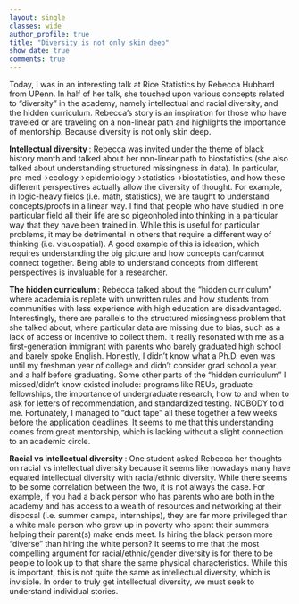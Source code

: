 ```yaml
---
layout: single
classes: wide
author_profile: true
title: "Diversity is not only skin deep"
show_date: true
comments: true
---
```


Today, I was in an interesting talk at Rice Statistics by Rebecca Hubbard from UPenn.  In half of her talk, she touched upon various concepts related to “diversity” in the academy, namely intellectual and racial diversity, and the hidden curriculum. Rebecca’s story is an inspiration for those who have traveled or are traveling on a non-linear path and highlights the importance of mentorship. Because diversity is not only skin deep.

<b> Intellectual diversity </b>: Rebecca was invited under the theme of black history month and talked about her non-linear path to biostatistics (she also talked about understanding structured missingness in data). In particular, pre-med->ecology->epidemiology->statistics->biostatistics, and how these different perspectives actually allow the diversity of thought. For example, in logic-heavy fields (i.e. math, statistics), we are taught to understand concepts/proofs in a linear way. I find that people who have studied in one particular field all their life are so pigeonholed into thinking in a particular way that they have been trained in. While this is useful for particular problems, it may be detrimental in others that require a different way of thinking (i.e. visuospatial). A good example of this is ideation, which requires understanding the big picture and how concepts can/cannot connect together. Being able to understand concepts from different perspectives is invaluable for a researcher.

<b> The hidden curriculum </b>: Rebecca talked about the “hidden curriculum” where academia is replete with unwritten rules and how students from communities with less experience with high education are disadvantaged. Interestingly, there are parallels to the structured missingness problem that she talked about, where particular data are missing due to bias, such as a lack of access or incentive to collect them. It really resonated with me as a first-generation immigrant with parents who barely graduated high school and barely spoke English. Honestly, I didn’t know what a Ph.D. even was until my freshman year of college and didn’t consider grad school a year and a half before graduating. Some other parts of the “hidden curriculum” I missed/didn’t know existed include: programs like REUs, graduate fellowships, the importance of undergraduate research, how to and when to ask for letters of recommendation, and standardized testing. NOBODY told me. Fortunately, I managed to “duct tape” all these together a few weeks before the application deadlines. It seems to me that this understanding comes from great mentorship, which is lacking without a slight connection to an academic circle.

<b> Racial vs intellectual diversity </b>: One student asked Rebecca her thoughts on racial vs intellectual diversity because it seems like nowadays many have equated intellectual diversity with racial/ethnic diversity. While there seems to be some correlation between the two, it is not always the case. For example, if you had a black person who has parents who are both in the academy and has access to a wealth of resources and networking at their disposal (i.e. summer camps, internships), they are far more privileged than a white male person who grew up in poverty who spent their summers helping their parent(s) make ends meet. Is hiring the black person more “diverse” than hiring the white person? It seems to me that the most compelling argument for racial/ethnic/gender diversity is for there to be people to look up to that share the same physical characteristics. While this is important, this is not quite the same as intellectual diversity, which is invisible. In order to truly get intellectual diversity, we must seek to understand individual stories.